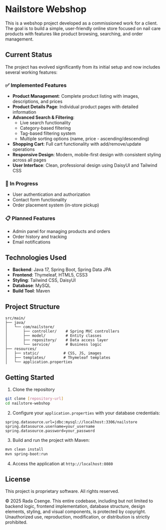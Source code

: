 # Nailstore Webshop

This is a webshop project developed as a commissioned work for a client. The goal is to build a simple, user-friendly online store focused on nail care products with features like product browsing, searching, and order management.

## Current Status

The project has evolved significantly from its initial setup and now includes several working features:

### ✅ Implemented Features

- **Product Management**: Complete product listing with images, descriptions, and prices
- **Product Details Page**: Individual product pages with detailed information
- **Advanced Search & Filtering**:
    - Live search functionality
    - Category-based filtering
    - Tag-based filtering system
    - Multiple sorting options (name, price - ascending/descending)
- **Shopping Cart**: Full cart functionality with add/remove/update operations
- **Responsive Design**: Modern, mobile-first design with consistent styling across all pages
- **User Interface**: Clean, professional design using DaisyUI and Tailwind CSS

### 🚧 In Progress

- User authentication and authorization
- Contact form functionality
- Order placement system (in-store pickup)

### 📋 Planned Features

- Admin panel for managing products and orders
- Order history and tracking
- Email notifications

## Technologies Used

- **Backend**: Java 17, Spring Boot, Spring Data JPA
- **Frontend**: Thymeleaf, HTML5, CSS3
- **Styling**: Tailwind CSS, DaisyUI
- **Database**: MySQL
- **Build Tool**: Maven

## Project Structure

```
src/main/
├── java/
│   └── com/nailstore/
│       ├── controller/    # Spring MVC controllers
│       ├── model/         # Entity classes
│       ├── repository/    # Data access layer
│       └── service/       # Business logic
├── resources/
│   ├── static/           # CSS, JS, images
│   ├── templates/        # Thymeleaf templates
│   └── application.properties
```

## Getting Started

1. Clone the repository
```bash
git clone [repository-url]
cd nailstore-webshop
```

2. Configure your `application.properties` with your database credentials:
```properties
spring.datasource.url=jdbc:mysql://localhost:3306/nailstore
spring.datasource.username=your_username
spring.datasource.password=your_password
```

3. Build and run the project with Maven:
```bash
mvn clean install
mvn spring-boot:run
```

4. Access the application at `http://localhost:8080`

## License

This project is proprietary software. All rights reserved.

© 2025 Rada Csenge. This entire codebase, including but not limited to backend logic, frontend implementation, database structure, design elements, styling, and visual components, is protected by copyright. Unauthorized use, reproduction, modification, or distribution is strictly prohibited.
